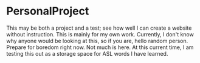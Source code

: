 # PersonalProject
This may be both a project and a test; see how well I can create a website without instruction. This is mainly for my own work. Currently, I don't know why anyone would be looking at this, so if you are, hello random person. Prepare for boredom right now. Not much is here. At this current time, I am testing this out as a storage space for ASL words I have learned.